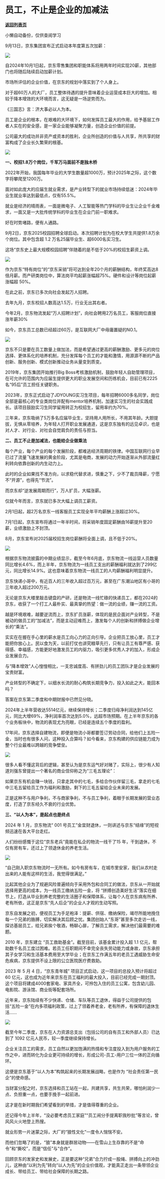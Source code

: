 # 员工，不止是企业的加减法

[**返回列表页**](/gzh/政事堂2019)

小懒自动备份，仅供查阅学习

  

9月13日，京东集团宣布正式启动本年度第五次加薪：

![](https://mmbiz.qpic.cn/mmbiz_png/rxhS23yu8cMyf6IasExb96RY2l4Ph2PyDoOe6UqoTqUVLdJicAtOVVprsPpLcSkv6uGzRMX9OsLbaQGoK6Lgopg/640?wx_fmt=png&from;=appmsg)

自2024年10月1日起，京东零售集团和职能体系将用两年时间实现20薪，其他部门也将随后陆续启动加薪计划。

市场所评估的企业价值，在京东的规划中落实到了个人身上。

对于超60万人的大厂，员工整体待遇的提升意味着企业运营成本巨大的增加。相较于降本增效的大环境而言，这无疑是一场逆势而为。

《三国志》言：济大事必以人为本。

员工是企业的根本，在艰难的大环境下，如何发挥员工最大的作用，给予基层工作者人实在的安全感，是一家企业能够凝聚力量，创造企业价值的前提。

公司最大的成功并非资产或资本的胜利，企业所创造的价值与人共享，所共享的财富构成了企业长久繁荣的根基。

![](https://mmbiz.qpic.cn/mmbiz_png/rxhS23yu8cMyf6IasExb96RY2l4Ph2PyciaTP7cpo2rzJOI9G6ar9eqPGKqnK8msZ2LQTDOBE7myu548VfkXP3g/640?wx_fmt=png&from;=appmsg)

 **一、校招1.8万个岗位，千军万马面前不是独木桥**

2022年开始，我国每年毕业的大学生数量超1000万，预计2025年之际，这个数字将攀爬至1200万。

面对如此庞大的应届生就业需求，是产业转型下的就业市场持续低迷：2024年毕业生就业率达到最低点，仅有55.5%。

就业是经济的晴雨表，一面是微电子、人工智能等热门学科的毕业生让企业千金难求，一面又是一大批传统学科的毕业生在企业门前一职难求。

好在时势堵路，便有人通路。

9月2日，京东2025校园招聘全球启动。本次招聘计划为在校大学生共提供1.8万余个岗位。其中包含超 1.2 万名25届毕业生、超6000名实习生。

这场“京东史上最大规模校园招聘”伴随着的是不低于20%的校招生薪资上调。

![](https://mmbiz.qpic.cn/mmbiz_png/rxhS23yu8cMyf6IasExb96RY2l4Ph2PyYAZWQNc9qyciagN1DhG0ffhajZz4tEZaicaAUc7IyyzZmGicPDQw4LTHw/640?wx_fmt=png&from;=appmsg)

作为京东“特有岗位”的“京东采销”将可达到全年20个月的薪酬结构，年终奖高达8倍月薪。而产研类岗位中，算法岗平均起薪涨幅超75%。硬件和设计等岗位起薪涨幅超
50%。

在此之前，京东已多次向社会发起万人招聘。

去年九月，京东校招人数高达1.5万，行业无出其右者。

今年2月，京东物流发起“万人招聘计划”，向社会聘用2万名员工，客服岗位直接涨年薪30%

如今，京东员工总数已经超过60万，是互联网大厂中毋庸置疑的NO.1。

![](https://mmbiz.qpic.cn/mmbiz_png/rxhS23yu8cMyf6IasExb96RY2l4Ph2PyfxfbR9mux3hv5KCrZLicUDZcDDXu0mzkSVz51kjjYUxD7j92bXxyDKw/640?wx_fmt=png&from;=appmsg)

京东不只是要在员工数量上做加法，而是希望通过更高的薪酬激励、更多元的岗位选择、更体系化的培养机制，充分发挥每个员工的才能和激情，用源源不断的产品创新、服务创新、模式创新推动业务从量变到质变。

2019年，京东集团开始推行Big
Boss考核激励机制，鼓励年轻人自助管理项目，在可允许的范围内为应届生提供更大的职业发展空间和历练机会，目前已有2225名“95后”员工担任关键职务。

2023年，京东正式启动了JDYOUNG实习生项目，每年招聘6000多名同学，岗位全部是最核心的专业类岗位并配有mentor培养机制，加速实习生的社会实践成长。该项目鼓励实习生同学留用转正为校招生，留用率约为70%。

三年来，京东吸纳了5万多名应届毕业生，坚持用人用所长，不用其年龄。大胆提拔，无惧从零培养，为年轻人打开职业发展通道，这是京东独有的远见卓识，也是对人才、对行业、对社会自觉肩负的责任与担当。

 **二、员工不止是加减法，也能给企业做乘法**

每个产业，每个产业的每个发展阶段，都难逃经济周期的铁律。中国互联网行业早已过了流量飞速发展的黄金阶段，尤其是电商，发展的动力开始逐渐从外部流量红利转向依靠创新的内生动力上。

此时的企业如果找不准方向，以求稳代替求进，慎重之下，少不了裁员降薪，宁愿不“开源”，也得先“节流”。

而京东却“逆发展周期而行”，万人扩员，大幅涨薪。

仅就今年而言，京东就已多次大幅上调员工薪资。

2月1日起，超2万名京东一线客服员工实现全年平均薪酬上涨超过30%。

7月1日起，京东宣布将通过一年半时间，将采销年度固定薪酬由16薪提升至20薪，业绩激励上不封顶。

8月，京东宣布对2025届校招生岗位薪酬将全面上调，且不低于20%。

![](https://mmbiz.qpic.cn/mmbiz_png/rxhS23yu8cMyf6IasExb96RY2l4Ph2PyyjR7mzl6Aib1bAgEdKGueDcWN02GnKmBb1KONxunHOIYtqvj3Fl13rA/640?wx_fmt=png&from;=appmsg)

根据京东物流披露的中期业绩显示，截至今年6月底，京东物流一线运营人员数量同比增长4.6%，而上半年，京东物流为一线员工支出的薪酬福利就达到了299亿元，同比增长14.9%。这也意味着京东物流一线员工的人均薪酬福利明显提升。

京东快递小哥中，有近百人的三年收入超过百万元，甚至在广东潮汕地区有小哥的三年收入超过200万元。

无论是京东大楼里敲击键盘的产研，还是物流一线忙碌的快递员工，都在2024的京东，收获了一个打工人最朴实、最真挚的热望：做一流的业绩，赚一流的工资。

越是环境艰难，越要逆流而上，京东扩员涨薪，体现的是民企面对产业转型，不是被动的做员工的“加减法”，而是主动迎难而上，激发每个人的创新和拼搏做企业增长的“乘法”。

实实在在握在手心里的薪水是员工向心力的正向引导。企业把员工放心里，员工才能把你放心上。民以食为天，以前打仗也讲究粮草先行，只有让员工有尊严感、获得感、幸福感，方能更好地激发员工的内驱力，吸引更多优秀人才的加入，形成企业发展合力。

与“降本增效”人心惶惶相比，一支忠诚度高、有拼劲儿的员工团队才是企业发展的宝贵财富。

产业转型的不确定下，以细水长流的耐心构筑长期竞争力，投入如此之大，能回本吗？

答案在京东第二季度和中期财报中已然见分晓。

2024年上半年营收达5514亿元，继续保持增长；二季度归母净利润达到145亿元，同比大增69%，净利润率首次达到5.0%，远超市场预期。在上半年京东的各个业务板块中，物流的表现尤为亮眼，已经是连续五个季度的盈利。

17年间，京东选择自建物流，即便是物流小哥都要签订劳动合同，给他们上五险一金，当时也有很多人问，这种投入合算吗？如今看来，京东构建的供应链能力成为整个行业最难以跨越的竞争壁垒。

![](https://mmbiz.qpic.cn/mmbiz_png/rxhS23yu8cMyf6IasExb96RY2l4Ph2PyWswDFFXkX4xYKYjNESYnloMNnbyHFcMicnZdf89S5nNeqyjEtMOv9hg/640?wx_fmt=png&from;=appmsg)

很多人看不懂这背后的逻辑，甚至认为是京东运气好对赌了，实际上，很少有人知道刘强东曾提出一个著名的商业信仰称之为“三毛五理论”：

如果京东有机会赚一块钱，只拿走其中的七毛，多给合作伙伴留三毛，拿走的七毛中三毛五留给员工作为福利和激励，剩下的三毛五留给企业未来的发展。

正是这种不与用户争利，不与商家争利，不与员工争利，着眼于长期发展的营业态度，打造了京东经久不衰的行业优势。

 **三、“以人为本”，是起点也是终点**

2024 年 1 月，京东物流“ 001 号员工”金宜财退休，一则讲述与京东“结缘”的短视频迅速在各大平台走红。

人们纷纷感慨于这位“京东老兵”竟能在私企的物流一线干了15 年，干到退休，不仅有房有车，还过上了领退休金的养老生活。

![](https://mmbiz.qpic.cn/mmbiz_png/rxhS23yu8cMyf6IasExb96RY2l4Ph2PyOqCIyF3CW4ODbuyBs3b5n92Qy6IEVYbtIlsV8iaQ6oRszDHctAVHWVQ/640?wx_fmt=png&from;=appmsg)

“自己刚入职京东物流时一无所有。如今有房有车，在城市里安家，我们从农村走出来的人能有这样的生活，我觉得很满足。”

比起其他企业为了规避风险普遍倾向于采用外包和合同工的做法，京东从一开始就选择用更高的成本，为一线员工缴纳五险一金，将
“拼搏创造美好生活”落实在细节上，打造从毕业到养老完整的生活圈子和保障体系，让每个人在京东病有所养、老有所依，这正是京东“先人后企”的企业人才观的生动写照。

京东自发展之初，便视员工为手足袍泽：提薪、供宿、缴纳保险，竭尽所能地挽住每一个兄弟的胳膊，切实解决其后顾之忧。集团创始人“东哥”甚至多次走访一线，探访基层员工，给兄弟挨个敬酒，畅聊心扉，了解员工需求，解决他们最需要的难题。

2010 年，京东建立 “员工救助基金”。截至目前，该基金累计投入超 1.1
亿元，帮助数千名员工度过困难。若员工任职期间不幸完全丧失劳动能力或身故，京东承担其子女学习和生活基本费用至大学毕业；在京东工作满五年的老员工遇威胁生命安危疾病，京东提供不设上限的公立医院医疗费救助。

2023 年 5 月 4 日，“京东青年城” 项目正式启动，这一项目的总投入预计将超过 60
亿元，这也成为近年来京东在员工福利的最大投入，目前已经完成一期封顶。这个项目将建成4000套家电、家具齐全，可拎包入住的员工公寓，包含幼儿园、电影院、游泳馆、商业街等配套场所。

近年来，京东陆续有不少快递、仓储、车队等员工退休，得益于公司提供的包括“五险一金”在内多项福利政策，过上了领着养老金，老有所养，有保障的退休生活……

![](https://mmbiz.qpic.cn/mmbiz_png/rxhS23yu8cMyf6IasExb96RY2l4Ph2PyqcAXic8dHlg6pOxSHWW1Sqp3Gg2OxtwF2icsicjLGfqA5jMHkJHXo3BZg/640?wx_fmt=png&from;=appmsg)

截至今年二季度，京东在人力资源总支出（包括公司的自有员工和外部人员）已达到了 1092 亿元人民币，较一季度继续保持增长。

企业关注员工的需求，员工自然以更加饱满的热情和专注度投入到为用户服务的工作之中，进而转化为企业更可持续的增长，形成公司-员工-用户三位一体的正向循环。

这便是京东基于“以人为本”构筑起来的长期发展战略，也是作为 “社会责任第一民企”的使命感。

当财富分配之时，京东选择和员工站在一起，共建共享，共生共荣，哪怕利润少一点、负担重一点，也要手挽手一起前进。

这才是在新时期我们希望看到的举措，才是值得尊重的企业。

还记得今年上半年，“没必要考虑员工家庭”“员工闹分手提离职我秒批”等言论，曾风风火火地登上热搜。

就业形势一片迷蒙之际，大厂的“狼性文化”一度令人惴惴不安。

而他们忽略了的是，“狼”本身就是群居动物——在雪山上生存靠的不是“命令”和“撕咬”，而是“信任”与“合作”。

回顾京东的发家史和发展史，正是要这种“兄弟”合力拧成一股绳、拼搏向上的冲劲儿，这种由“以利为先”转向“以人为先”的企业价值观，才能真正走出一条带领企业成长、带给员工、带给社会保障的长期之路。

